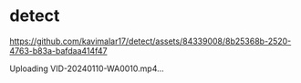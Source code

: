 # detect
https://github.com/kavimalar17/detect/assets/84339008/8b25368b-2520-4763-b83a-bafdaa414f47


Uploading VID-20240110-WA0010.mp4…

